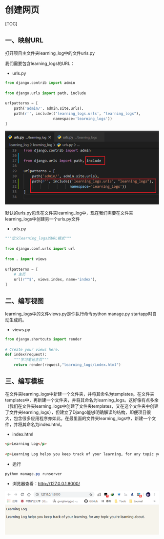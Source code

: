 # 创建网页

[TOC]



## 一、映射URL

打开项目主文件夹learning_log中的文件urls.py

我们需要包含learning_logs的URL：

- urls.py

```python
from django.contrib import admin

from django.urls import path, include

urlpatterns = [
    path('admin/', admin.site.urls),
    path(r'', include(('learning_logs.urls', "learning_logs"),
                      namespace='learning_logs'))
]

```

![](IMG/henggao_2020-03-19_16-57-21.png)

默认的urls.py包含在文件夹learning_log中，现在我们需要在文件夹learning_logs中创建另一个urls.py文件

- urls.py

```python
"""定义learning_logs的URL模式"""

from django.conf.urls import url

from . import views

urlpatterns = [
    # 主页
    url(r"^$", views.index, name='index'),
]
```

## 二、编写视图

learning_logs中的文件views.py是你执行命令python manage.py startapp时自动生成的。

- views.py

```python
from django.shortcuts import render

# Create your views here.
def index(request):
    """学习笔记主页"""
    return render(request,"learning_logs/index.html")
```

## 三、编写模板

在文件夹learning_logs中新建一个文件夹，并将其命名为templates。在文件夹templates中，再新建一个文件夹，并将其命名为learning_logs。这好像有点多余（我们在文件夹learning_logs中创建了文件夹templates，又在这个文件夹中创建了文件夹learning_logs），但建立了Django能够明确解读的结构，即便项目很大，包含很多应用程序亦如此。在最里面的文件夹learning_logs中，新建一个文件，并将其命名为index.html。

- index.html

```html
<p>Learning Log</p>

<p>Learning Log helps you keep track of your learning, for any topic you're learning about.</p>
```

- 运行

```powershell
python manage.py runserver
```

- 浏览器查看：http://127.0.0.1:8000/

![](IMG/henggao_2020-03-19_16-59-05.png)